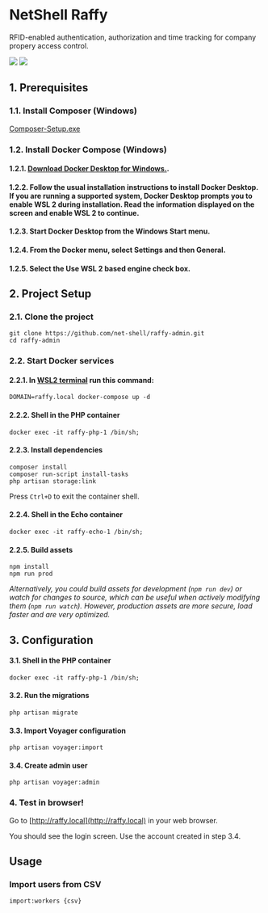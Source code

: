 # NetShell Raffy

RFID-enabled authentication, authorization and time tracking for company propery access control.

<img src="https://i.ibb.co/w4PZqKg/Screenshot-2022-01-23-at-0-09-48.png">
<img src="https://i.ibb.co/m09W7Z8/Screenshot-2022-01-23-at-0-12-02.png">

## 1. Prerequisites

### 1.1. Install Composer (Windows)

[Composer-Setup.exe](https://getcomposer.org/Composer-Setup.exe)

### 1.2. Install Docker Compose (Windows)

#### 1.2.1. [Download Docker Desktop for Windows.](https://docs.docker.com/desktop/windows/wsl/).

#### 1.2.2. Follow the usual installation instructions to install Docker Desktop. If you are running a supported system, Docker Desktop prompts you to enable WSL 2 during installation. Read the information displayed on the screen and enable WSL 2 to continue.

#### 1.2.3. Start Docker Desktop from the Windows Start menu.

#### 1.2.4. From the Docker menu, select Settings and then General.

#### 1.2.5. Select the Use WSL 2 based engine check box.

## 2. Project Setup

### 2.1. Clone the project
```
git clone https://github.com/net-shell/raffy-admin.git
cd raffy-admin
```

### 2.2. Start Docker services

#### 2.2.1. In [WSL2 terminal](https://ubuntu.com/tutorials/install-ubuntu-on-wsl2-on-windows-10#1-overview) run this command:

```
DOMAIN=raffy.local docker-compose up -d
```

#### 2.2.2. Shell in the PHP container
```
docker exec -it raffy-php-1 /bin/sh;
```

#### 2.2.3. Install dependencies
```
composer install
composer run-script install-tasks
php artisan storage:link
```

Press `Ctrl+D` to exit the container shell.

#### 2.2.4. Shell in the Echo container
```
docker exec -it raffy-echo-1 /bin/sh;
```

#### 2.2.5. Build assets
```
npm install
npm run prod
```
*Alternatively, you could build assets for development (`npm run dev`) or watch for changes to source, which can be useful when actively modifying them (`npm run watch`). However, production assets are more secure, load faster and are very optimized.*

## 3. Configuration

#### 3.1. Shell in the PHP container
```
docker exec -it raffy-php-1 /bin/sh;
```

#### 3.2. Run the migrations
```
php artisan migrate
```

#### 3.3. Import Voyager configuration
```
php artisan voyager:import
```

#### 3.4. Create admin user
```
php artisan voyager:admin
```


### 4. Test in browser!

Go to [http://raffy.local](http://raffy.local) in your web browser.

You should see the login screen. Use the account created in step 3.4.

## Usage

### Import users from CSV
```
import:workers {csv}
```